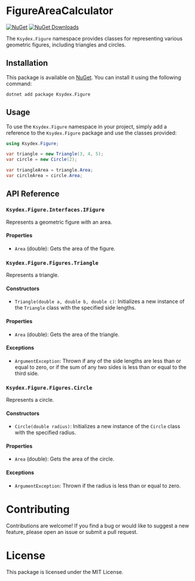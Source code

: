 # FigureAreaCalculator

[![NuGet](https://img.shields.io/nuget/v/Ksydex.Figure.svg)](https://www.nuget.org/packages/Ksydex.Figure/)
[![NuGet Downloads](https://img.shields.io/nuget/dt/Ksydex.Figure.svg)](https://www.nuget.org/packages/Ksydex.Figure/)

The `Ksydex.Figure` namespace provides classes for representing various geometric figures, including triangles and circles.

## Installation

This package is available on [NuGet](https://www.nuget.org/packages/Ksydex.Figure/). You can install it using the following command:

```
dotnet add package Ksydex.Figure
```

## Usage

To use the `Ksydex.Figure` namespace in your project, simply add a reference to the `Ksydex.Figure` package and use the classes provided:

```csharp
using Ksydex.Figure;

var triangle = new Triangle(3, 4, 5);
var circle = new Circle(2);

var triangleArea = triangle.Area;
var circleArea = circle.Area;
```

API Reference
-------------

### `Ksydex.Figure.Interfaces.IFigure`

Represents a geometric figure with an area.

#### Properties

-   `Area` (double): Gets the area of the figure.

### `Ksydex.Figure.Figures.Triangle`

Represents a triangle.

#### Constructors

-   `Triangle(double a, double b, double c)`: Initializes a new instance of the `Triangle` class with the specified side lengths.

#### Properties

-   `Area` (double): Gets the area of the triangle.

#### Exceptions

-   `ArgumentException`: Thrown if any of the side lengths are less than or equal to zero, or if the sum of any two sides is less than or equal to the third side.

### `Ksydex.Figure.Figures.Circle`

Represents a circle.

#### Constructors

-   `Circle(double radius)`: Initializes a new instance of the `Circle` class with the specified radius.

#### Properties

-   `Area` (double): Gets the area of the circle.

#### Exceptions

-   `ArgumentException`: Thrown if the radius is less than or equal to zero.

# Contributing
Contributions are welcome! If you find a bug or would like to suggest a new feature, please open an issue or submit a pull request.

# License
This package is licensed under the MIT License.
